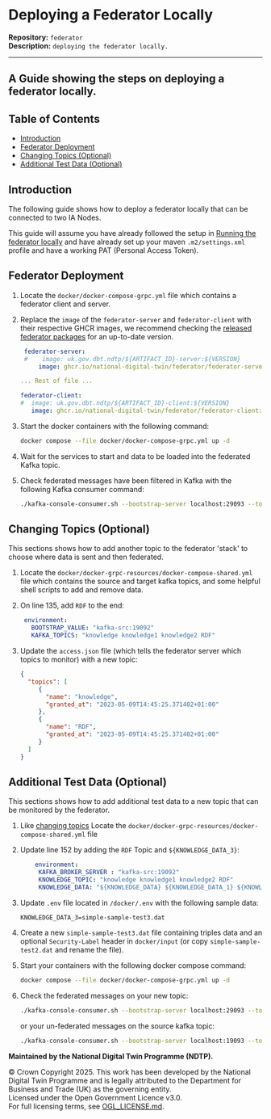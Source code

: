 # Deploying a Federator Locally

**Repository:** `federator`  
**Description:** `deploying the federator locally.`

<!-- SPDX-License-Identifier: OGL-UK-3.0 -->

---

## A Guide showing the steps on deploying a federator locally.

## Table of Contents

- [Introduction](#introduction)
- [Federator Deployment](#federator-deployment)
- [Changing Topics (Optional)](#changing-topics-optional)
- [Additional Test Data (Optional)](#additional-test-data-optional)

## Introduction

The following guide shows how to deploy a federator locally that can be connected to two IA Nodes.

This guide will assume you have already followed the setup in [Running the federator locally](running-locally.md) and
have already set up your maven `.m2/settings.xml` profile and have a working PAT (Personal Access Token).

## Federator Deployment

1. Locate the `docker/docker-compose-grpc.yml` file which contains a federator
   client and server.

2. Replace the `image` of the `federator-server` and `federator-client` with their respective GHCR images, we recommend
   checking the [released federator packages](https://github.com/orgs/National-Digital-Twin/packages?repo_name=federator)
   for an up-to-date version.
   ```yaml
    federator-server:
    #    image: uk.gov.dbt.ndtp/${ARTIFACT_ID}-server:${VERSION}
        image: ghcr.io/national-digital-twin/federator/federator-server:0.90.0

   ... Rest of file ...

   federator-client:
   #  image: uk.gov.dbt.ndtp/${ARTIFACT_ID}-client:${VERSION}
      image: ghcr.io/national-digital-twin/federator/federator-client:0.90.0
   ```

3. Start the docker containers with the following command:
   ```bash
   docker compose --file docker/docker-compose-grpc.yml up -d
   ```

4. Wait for the services to start and data to be loaded into the federated Kafka topic.

5. Check federated messages have been filtered in Kafka with the following Kafka consumer command:
   ```bash
   ./kafka-console-consumer.sh --bootstrap-server localhost:29093 --topic federated-client1-FederatorServer1-knowledge --from-beginning
   ```

## Changing Topics (Optional)

This sections shows how to add another topic to the federator 'stack' to choose where data is sent
and then federated.

1. Locate the `docker/docker-grpc-resources/docker-compose-shared.yml` file which contains the source
and target kafka topics, and some helpful shell scripts to add and remove data.

2. On line 135, add `RDF` to the end:
   ```yaml
    environment:
      BOOTSTRAP_VALUE: "kafka-src:19092"
      KAFKA_TOPICS: "knowledge knowledge1 knowledge2 RDF"
   ```

3. Update the `access.json` file (which tells the federator server which topics to monitor) with 
   a new topic:
   ```json
   {
     "topics": [
        {
          "name": "knowledge",
          "granted_at": "2023-05-09T14:45:25.371402+01:00"
        },
        {
          "name": "RDF",
          "granted_at": "2023-05-09T14:45:25.371402+01:00"
        }
     ]
   }
   ```

## Additional Test Data (Optional)

This sections shows how to add additional test data to a new topic that can be monitored by
the federator. 

1. Like [changing topics](#changing-topics-optional) Locate the `docker/docker-grpc-resources/docker-compose-shared.yml` file

2. Update line 152 by adding the `RDF` Topic and `${KNOWLEDGE_DATA_3}`:
   ```yaml
       environment:
        KAFKA_BROKER_SERVER : "kafka-src:19092"
        KNOWLEDGE_TOPIC: "knowledge knowledge1 knowledge2 RDF"
        KNOWLEDGE_DATA: "${KNOWLEDGE_DATA} ${KNOWLEDGE_DATA_1} ${KNOWLEDGE_DATA_2} ${KNOWLEDGE_DATA_3}"
   ```
   
3. Update `.env` file located in `/docker/.env` with the following sample data:
   ```plaintext
   KNOWLEDGE_DATA_3=simple-sample-test3.dat
   ```

4. Create a new `simple-sample-test3.dat` file containing triples data and an optional `Security-Label` header 
   in `docker/input` (or copy `simple-sample-test2.dat` and rename the file).

5. Start your containers with the following docker compose command:
   ```bash
   docker compose --file docker/docker-compose-grpc.yml up -d
   ```

6. Check the federated messages on your new topic:
   ```bash
   ./kafka-console-consumer.sh --bootstrap-server localhost:29093 --topic federated-client1-FederatorServer1-RDF --from-beginning
   ```
   or your un-federated messages on the source kafka topic:
   ```bash
   ./kafka-console-consumer.sh --bootstrap-server localhost:19093 --topic RDF --from-beginning
   ```

**Maintained by the National Digital Twin Programme (NDTP).**

© Crown Copyright 2025. This work has been developed by the National Digital Twin Programme and is legally attributed to the Department for Business and Trade (UK) as the
governing entity.  
Licensed under the Open Government Licence v3.0.  
For full licensing terms, see [OGL_LICENSE.md](../OGL_LICENSE.md).
